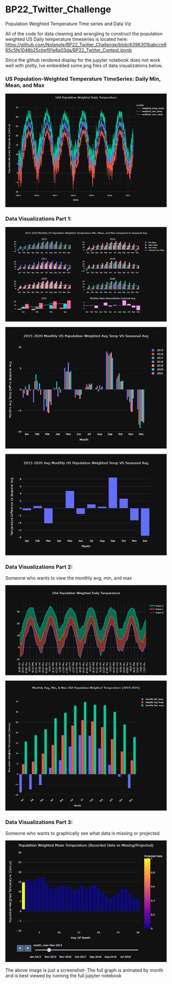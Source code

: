 # BP22_Twitter_Challenge
Population Weighted Temperature Time series and Data Viz

All of the code for data cleaning and wrangling to construct the population weighted US Daily temperature timeseries is located here:
https://github.com/Nolanole/BP22_Twitter_Challenge/blob/6396301babcce665c5fe1048b25cbef91e8a03da/BP22_Twitter_Contest.ipynb

Since the github rendered display for the jupyter notebook does not work well with plotly, Ive embedded some png files of data visualizations below.


### US Population-Weighted Temperature TimeSeries: Daily Min, Mean, and Max
![Daily Weighted Temp Timeseries](viz_png/daily_timeseries.png)

### Data Visualizations Part 1:
![Seasonal Comparison Subplots](viz_png/Part1_B.png)

![Seasonal Comparison Months Grouped](viz_png/Part1_C.png)

![Monthly Temp Diff vs Seasonal Avg](viz_png/Part1_D.png)

### Data Visualizations Part 2:
Someone who wants to view the monthly avg, min, and max

![All Months Avg Min and Max](viz_png/Part2_A.png)

![Combined Months Avg Min and Max](viz_png/Part2_B.png)

### Data Visualizations Part 3:
Someone who wants to graphically see what data is missing or projected

![Animated Daily Representation of Recorded vs Projected Data](viz_png/Part3.png)

The above image is just a screenshot- The full graph is animated by month and is best viewed by running the full jupyter notebook
